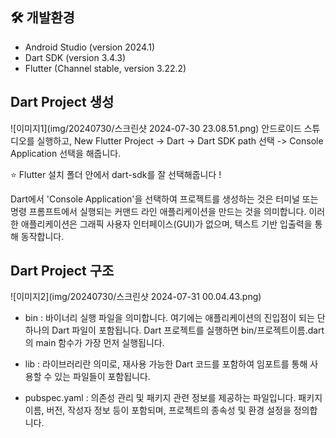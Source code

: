## 🛠️ 개발환경
- Android Studio (version 2024.1)
- Dart SDK (version 3.4.3)
- Flutter (Channel stable, version 3.22.2)

## Dart Project 생성
![이미지1](img/20240730/스크린샷 2024-07-30 23.08.51.png)
안드로이드 스튜디오를 실행하고, New Flutter Project -> Dart -> Dart SDK path 선택 -> Console Application 선택을 해줍니다.  

⭐️ Flutter 설치 폴더 안에서 dart-sdk를 잘 선택해줍니다 !  

Dart에서 'Console Application'을 선택하여 프로젝트를 생성하는 것은 터미널 또는 명령 프롬프트에서 실행되는 커맨드 라인 애플리케이션을 만드는 것을 의미합니다. 이러한 애플리케이션은 그래픽 사용자 인터페이스(GUI)가 없으며, 텍스트 기반 입출력을 통해 동작합니다.

## Dart Project 구조
![이미지2](img/20240730/스크린샷 2024-07-31 00.04.43.png)
- bin : 바이너리 실행 파일을 의미합니다. 여기에는 애플리케이션의 진입점이 되는 단 하나의 Dart 파일이 포함됩니다. Dart 프로젝트를 실행하면 bin/프로젝트이름.dart의 main 함수가 가장 먼저 실행됩니다.

- lib : 라이브러리란 의미로, 재사용 가능한 Dart 코드를 포함하여 임포트를 통해 사용할 수 있는 파일들이 포함됩니다.

- pubspec.yaml : 의존성 관리 및 패키지 관련 정보를 제공하는 파일입니다. 패키지 이름, 버전, 작성자 정보 등이 포함되며, 프로젝트의 종속성 및 환경 설정을 정의합니다.